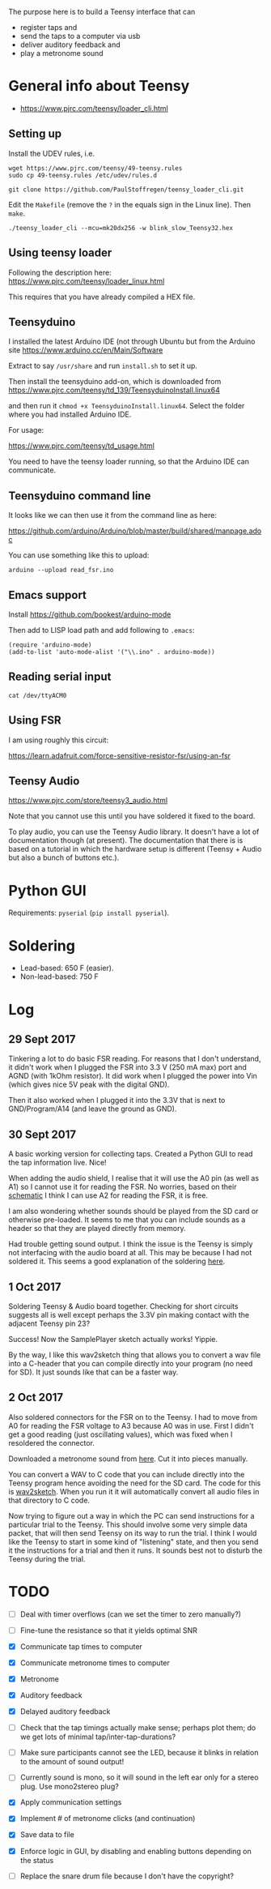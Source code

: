 
The purpose here is to build a Teensy interface that can 
- register taps and
- send the taps to a computer via usb
- deliver auditory feedback and
- play a metronome sound



# General info about Teensy

* https://www.pjrc.com/teensy/loader_cli.html


## Setting up

Install the UDEV rules, i.e.

```
wget https://www.pjrc.com/teensy/49-teensy.rules
sudo cp 49-teensy.rules /etc/udev/rules.d
```


```
git clone https://github.com/PaulStoffregen/teensy_loader_cli.git
```

Edit the `Makefile` (remove the `?` in the equals sign in the Linux line).
Then `make`.

```
./teensy_loader_cli --mcu=mk20dx256 -w blink_slow_Teensy32.hex
```



## Using teensy loader
Following the description here:
https://www.pjrc.com/teensy/loader_linux.html

This requires that you have already compiled a HEX file.




## Teensyduino

I installed the latest Arduino IDE (not through Ubuntu but from the Arduino site https://www.arduino.cc/en/Main/Software

Extract to say `/usr/share` and run `install.sh` to set it up.

Then install the teensyduino add-on, which is downloaded from
https://www.pjrc.com/teensy/td_139/TeensyduinoInstall.linux64

and then run it `chmod +x TeensyduinoInstall.linux64`. Select the folder where you had installed Arduino IDE.


For usage:

https://www.pjrc.com/teensy/td_usage.html

You need to have the teensy loader running, so that the Arduino IDE can communicate.



## Teensyduino command line
It looks like we can then use it from the command line as here:

https://github.com/arduino/Arduino/blob/master/build/shared/manpage.adoc

You can use something like this to upload:
```
arduino --upload read_fsr.ino
```




## Emacs support

Install https://github.com/bookest/arduino-mode

Then add to LISP load path and add following to `.emacs`:
```
(require 'arduino-mode)
(add-to-list 'auto-mode-alist '("\\.ino" . arduino-mode))
```






## Reading serial input

```
cat /dev/ttyACM0
```




## Using FSR
I am using roughly this circuit:

https://learn.adafruit.com/force-sensitive-resistor-fsr/using-an-fsr




## Teensy Audio

https://www.pjrc.com/store/teensy3_audio.html

Note that you cannot use this until you have soldered it fixed to the board.

To play audio, you can use the Teensy Audio library. It doesn't have a lot of documentation though (at present). The documentation that there is is based on a tutorial in which the hardware setup is different (Teensy + Audio but also a bunch of buttons etc.). 



# Python GUI

Requirements: `pyserial` (`pip install pyserial`).




# Soldering

* Lead-based: 650 F (easier).
* Non-lead-based: 750 F





# Log

## 29 Sept 2017
Tinkering a lot to do basic FSR reading. For reasons that I don't understand, it didn't work when I plugged the FSR into 3.3 V (250 mA max) port and AGND (with 1kOhm resistor). It did work when I plugged the power into Vin (which gives nice 5V peak with the digital GND).

Then it also worked when I plugged it into the 3.3V that is next to GND/Program/A14 (and leave the ground as GND).


## 30 Sept 2017
A basic working version for collecting taps. Created a Python GUI to read the tap information live. Nice!

When adding the audio shield, I realise that it will use the A0 pin (as well as A1) so I cannot use it for reading the FSR. No worries, based on their [schematic](https://www.pjrc.com/store/teensy3_audio_pins.png) I think I can use A2 for reading the FSR, it is free.

I am also wondering whether sounds should be played from the SD card or otherwise pre-loaded. It seems to me that you can include sounds as a header so that they are played directly from memory.

Had trouble getting sound output. I think the issue is the Teensy is simply not interfacing with the audio board at all. This may be because I had not soldered it. This seems a good explanation of the soldering [here](https://www.youtube.com/watch?v=37mW1i_oEpA).



## 1 Oct 2017

Soldering Teensy & Audio board together. Checking for short circuits suggests all is well except perhaps the 3.3V pin making contact with the adjacent Teensy pin 23?

Success! Now the SamplePlayer sketch actually works! Yippie.

By the way, I like this wav2sketch thing that allows you to convert a wav file into a C-header that you can compile directly into your program (no need for SD). It just sounds like that can be a faster way.



## 2 Oct 2017

Also soldered connectors for the FSR on to the Teensy. I had to move from A0 for reading the FSR voltage to A3 because A0 was in use. First I didn't get a good reading (just oscillating values), which was fixed when I resoldered the connector.

Downloaded a metronome sound from [here](https://freesound.org/people/digifishmusic/sounds/49115/). Cut it into pieces manually.

You can convert a WAV to C code that you can include directly into the Teensy program hence avoiding the need for the SD card. The code for this is [wav2sketch](https://raw.githubusercontent.com/UECIDE/Teensy3/master/cores/teensy3/files/libraries/Audio/examples/SamplePlayer/wav2sketch/wav2sketch.c). When you run it it will automatically convert all audio files in that directory to C code.

Now trying to figure out a way in which the PC can send instructions for a particular trial to the Teensy. This should involve some very simple data packet, that will then send Teensy on its way to run the trial. I think I would like the Teensy to start in some kind of "listening" state, and then you send it the instructions for a trial and then it runs. It sounds best not to disturb the Teensy during the trial.






# TODO

- [ ] Deal with timer overflows (can we set the timer to zero manually?)
- [ ] Fine-tune the resistance so that it yields optimal SNR
- [x] Communicate tap times to computer
- [x] Communicate metronome times to computer
- [x] Metronome
- [x] Auditory feedback
- [x] Delayed auditory feedback
- [ ] Check that the tap timings actually make sense; perhaps plot them; do we get lots of minimal tap/inter-tap-durations?
- [ ] Make sure participants cannot see the LED, because it blinks in relation to the amount of sound output!
- [ ] Currently sound is mono, so it will sound in the left ear only for a stereo plug. Use mono2stereo plug?
- [x] Apply communication settings
- [x] Implement # of metronome clicks (and continuation)
- [x] Save data to file
- [x] Enforce logic in GUI, by disabling and enabling buttons depending on the status
- [ ] Replace the snare drum file because I don't have the copyright?

